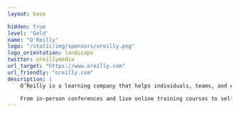 ```yaml
---
layout: base

hidden: true
level: 'Gold'
name: "O'Reilly"
logo: "/static/img/sponsors/oreilly.png"
logo_orientation: landscape
twitter: oreillymedia
url_target: "https://www.oreilly.com"
url_friendly: "oreilly.com"
description: |
    O’Reilly is a learning company that helps individuals, teams, and enterprises build skills to succeed in a world defined by technology-driven transformation.

    From in-person conferences and live online training courses to self-directed learning and immediate access to problem solving online, O’Reilly has you and your team covered.
---
```

